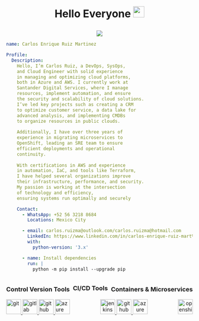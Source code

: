 <h1><p align='center'>Hello Everyone <img src = "https://raw.githubusercontent.com/MartinHeinz/MartinHeinz/master/wave.gif" width = 30px> </h1></p>

<p align='center'><a href="https://github.com/DenverCoder1/readme-typing-svg"><img src="https://readme-typing-svg.herokuapp.com/?font=Time+New+Roman&color=%23C8BE25&size=25&center=true&vCenter=true&width=600&height=100&lines=Azure+Cloud+Engineer+;Azure+DevOps+Engineer;SiteRealability+Engineer;AWS+Cloud+Engineer;Always+learning+new+things"></a></p>

```YAML
name: Carlos Enrique Ruiz Martinez

Profile:
  Description:
    Hello, I’m Carlos Ruiz, a DevOps, SysOps,
    and Cloud Engineer with solid experience
    in managing and optimizing cloud platforms,
    both in Azure and AWS. I currently work at
    Santander Digital Services, where I manage
    resources, implement automation, and ensure
    the security and scalability of cloud solutions.
    I’ve led key projects such as creating a CRM
    to optimize customer service, a data lake for
    advanced analysis, and implementing CMDBs
    to organize resources in public clouds.
    
    Additionally, I have over three years of
    experience in migrating microservices to
    OpenShift, leading an SRE team to ensure
    efficient deployments and operational
    continuity.
    
    With certifications in AWS and experience
    in automation, IaC, and tools like Terraform,
    I have helped several organizations improve
    their infrastructure, performance, and security.
    My passion is working at the intersection
    of technology and efficiency,
    ensuring systems run optimally and securely

    Contact:
      - WhatsApp: +52 56 3218 8684
        Locations: Mexico City

      - email: carlos.ruizma@outlook.com/carlos.ruizma@hotmail.com
        LinkedIn: https://www.linkedin.com/in/carlos-enrique-ruiz-mart%C3%ADnez-3506b3147/
        with:
          python-version: '3.x'

      - name: Install dependencies
        run: |
          python -m pip install --upgrade pip
```

<div style="display: flex; justify-content: space-between; align-items: center;">
  <h3 style="text-align: left; margin-right: auto;">Control Version Tools</h3>
  <h3 style="text-align: center; margin: 0 auto;">CI/CD Tools</h3>
  <h3 style="text-align: right; margin-left: auto;">Containers & Microservices</h3>
</div>

<div style="display: flex; justify-content: space-between;">
  <div style="text-align: left;">
    <a href="https://git-scm.com/" target="_blank" rel="noreferrer">
      <img src="https://www.vectorlogo.zone/logos/git-scm/git-scm-icon.svg" alt="git" width="40" height="40"/>
    </a>
    <a href="https://gitlab.com/" target="_blank" rel="gitlab">
      <img src="https://www.vectorlogo.zone/logos/gitlab/gitlab-icon.svg" alt="gitlab" width="40" height="40"/>
    </a>
    <a href="https://github.com/" target="_blank" rel="github">
      <img src="https://www.vectorlogo.zone/logos/github/github-tile.svg" alt="github" width="40" height="40"/>
    </a>
    <a href="https://dev.azure.com/" target="_blank" rel="azure-repos">
      <img src="https://raw.githubusercontent.com/benc-uk/icon-collection/e33ee714d05a24a81cf6ccd967ef34b22cb77e65/azure-patterns/azure-repos.svg" alt="azure repos" width="40" height="40"/>
    </a>
  </div>

  <div style="text-align: center;">
    <a href="https://jenkins.com/" target="_blank" rel="jenkins">
      <img src="https://www.vectorlogo.zone/logos/jenkins/jenkins-icon.svg" alt="jenkins" width="40" height="40"/>
    </a>
    <a href="https://docs.github.com/es/actions" target="_blank" rel="ghactions">
      <img src="https://www.vectorlogo.zone/logos/github/github-icon.svg" alt="github actions" width="40" height="40"/>
    </a>
    <a href="https://dev.azure.com" target="_blank" rel="azpipeline">
      <img src="https://raw.githubusercontent.com/benc-uk/icon-collection/e33ee714d05a24a81cf6ccd967ef34b22cb77e65/azure-patterns/azure-pipelines.svg" alt="azure pipelines" width="40" height="40"/>
    </a>
  </div>

  <div style="text-align: right;">
    <a href="https://openshift.com/" target="_blank" rel="openshift">
      <img src="https://www.vectorlogo.zone/logos/openshift/openshift-icon.svg" alt="openshift" width="40" height="40"/>
    </a>
  </div>
</div>
